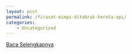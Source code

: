 ```yaml
---
layout: post
permalink: /firasat-mimpi-ditabrak-kereta-api/
categories:
    - Uncategorized
---
```


[Baca Selengkapnya](/03)